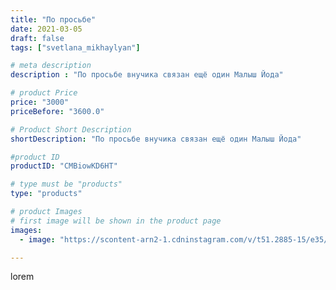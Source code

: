 ```yaml
---
title: "По просьбе"
date: 2021-03-05
draft: false
tags: ["svetlana_mikhaylyan"]

# meta description
description : "По просьбе внучика связан ещё один Малыш Йода"

# product Price
price: "3000"
priceBefore: "3600.0"

# Product Short Description
shortDescription: "По просьбе внучика связан ещё один Малыш Йода"

#product ID
productID: "CMBiowKD6HT"

# type must be "products"
type: "products"

# product Images
# first image will be shown in the product page
images:
  - image: "https://scontent-arn2-1.cdninstagram.com/v/t51.2885-15/e35/156953458_424670715274612_7288591237802332759_n.jpg?se=7&tp=1&_nc_ht=scontent-arn2-1.cdninstagram.com&_nc_cat=104&_nc_ohc=mFHTbz3LVDIAX9N5iNr&ccb=7-4&oh=a26ba8c746172d6880997dd15bc67e12&oe=6082B5E3&_nc_sid=86f79a&ig_cache_key=MjUyMjQ0OTYwMDM3MzAzOTU3MQ%3D%3D.2-ccb7-4"

---
```

lorem
